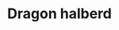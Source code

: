 ---
layout: item
title: Dragon halberd
item-id: 3204
datatable: true
id: 3204
name: "Dragon halberd"
members: true
lowalch: 100000
highalch: 150000
examine: "A dragon halberd."
monsters:
  - id: 2042
    name: "Zulrah"
    members: true
    combat_level: 725
    wiki_url: "https://oldschool.runescape.wiki/w/Zulrah#Serpentine"
    drops:
      - quantity: "1"
        rarity: 0.008064516129032258
    image: "https://oldschool.runescape.wiki/images/b/bc/Zulrah_%28serpentine%29.png?29a54"
---